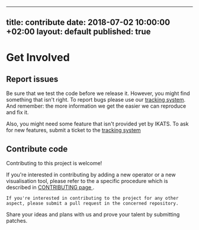 
---
title: contribute
date: 2018-07-02 10:00:00 +02:00
layout: default
published: true
---

# Get Involved

## Report issues


Be sure that we test the code before we release it. However, you might
find something that isn't right. To report bugs please use our
<a href="{{ site.links.issues }}">tracking system</a>. And remember: the more information we get the easier we can
reproduce and fix it.

Also, you might need some feature that isn't provided yet by IKATS. To
ask for new features, submit a ticket to the
<a href="{{ site.links.issues }}">tracking system</a>


## Contribute code
Contributing to this project is welcome!

  If you're interested in contributing by adding a new operator or  a new visualisation tool,
    please refer to the a specific procedure which is described
    in <a href="https://github.com/IKATS/IKATS/CONTRIBUTING.md">CONTRIBUTING page </a>.

    If you're interested in contributing to the project for any other aspect, please submit a pull request in the concerned repository.
Share your ideas and plans with us and prove your talent by submitting patches.
